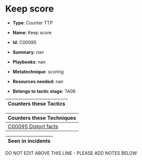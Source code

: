 # Keep score

* **Type**: Counter TTP

* **Name**: Keep score

* **Id**: C00095

* **Summary**: nan

* **Playbooks**: nan

* **Metatechnique**: scoring

* **Resources needed:** nan

* **Belongs to tactic stage**: TA06


| Counters these Tactics |
| ---------------------- |



| Counters these Techniques |
| ------------------------- |
| [C00095 Distort facts](../techniques/C00095.md) |



| Seen in incidents |
| ----------------- |


DO NOT EDIT ABOVE THIS LINE - PLEASE ADD NOTES BELOW